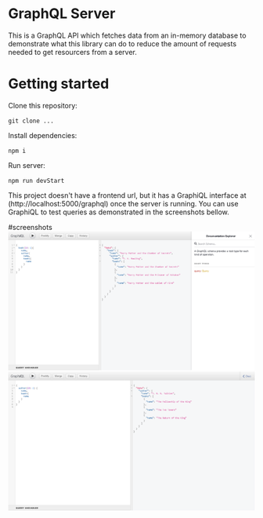 # GraphQL Server

This is a GraphQL API which fetches data from an in-memory database to demonstrate what this library can do to reduce the amount of requests needed to get resourcers from a server.

# Getting started
Clone this repository:
```
git clone ...
```

Install dependencies:
```
npm i
```

Run server:
```
npm run devStart
```
This project doesn't have a frontend url, but it has a GraphiQL interface at (http://localhost:5000/graphql) once the server is running. You can use GraphiQL to test queries as demonstrated in the screenshots bellow.

#screenshots
<img src="./screenshots/graphql-server-screenshot1.png?raw=true">
<img src="./screenshots/graphql-server-screenshot2.png?raw=true">

